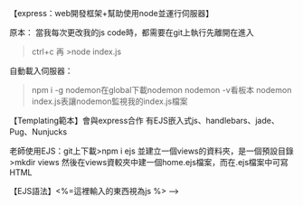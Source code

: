 【express：web開發框架+幫助使用node並運行伺服器】

原本：
當我每次更改我的js code時，都需要在git上執行先離開在進入
>ctrl+c 再 >node index.js

自動載入伺服器：
>npm i -g nodemon在global下載nodemon
>nodemon -v看板本
>nodemon index.js表讓nodemon監視我的index.js檔案

【Templating範本】會與express合作
有EJS嵌入式js、handlebars、jade、Pug、Nunjucks

老師使用EJS：git上下載>npm i ejs
並建立一個views的資料夾，是一個預設目錄>mkdir views
然後在views資較夾中建一個home.ejs檔案，而在.ejs檔案中可寫HTML

【EJS語法】<%=這裡輸入的東西視為js %> -->